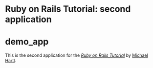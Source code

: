 # Ruby on Rails Tutorial: second application

demo_app
=========

This is the second application for the
[*Ruby on Rails Tutorial*](http://railstutorial.org/)
by [Michael Hartl](http://michaelhartl.com/).

